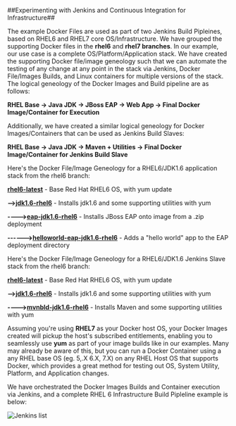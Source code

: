 ##Experimenting with Jenkins and Continuous Integration for Infrastructure##

The example Docker Files are used as part of two Jenkins Build Pipleines, based on RHEL6 and RHEL7 core OS/Infrastructure.  We have grouped the supporting Docker files in the **rhel6** and **rhel7 branches**.  In our example, our use case is a complete OS/Platform/Application stack.  We have created the supporting Docker file/image geneology such that we can automate the testing of any change at any point in the stack via Jenkins, Docker File/Images Builds, and Linux containers for multiple versions of the stack.  The logical geneology of the Docker Images and Build pipeline are as follows:

**RHEL Base -\> Java JDK -\> JBoss EAP -\> Web App -\> Final Docker Image/Container for Execution**

Additionally, we have created a similar logical geneology for Docker Images/Containers that can be used as Jenkins Build Slaves:

**RHEL Base -\> Java JDK -\> Maven + Utilities -\> Final Docker Image/Container for Jenkins Build Slave**

Here's the Docker File/Image Geneology for a RHEL6/JDK1.6 application stack from the rhel6 branch:

**[rhel6-latest](https://github.com/ghoelzer-rht/jenkins-IaaSCI/blob/rhel6/rhel6-latest/Dockerfile)** - Base Red Hat RHEL6 OS, with yum update

**--\>[jdk1.6-rhel6](https://github.com/ghoelzer-rht/jenkins-IaaSCI/blob/rhel6/jdk1.6-rhel6/Dockerfile)** - Installs jdk1.6 and some supporting utilities with yum

**----\>[eap-jdk1.6-rhel6](https://github.com/ghoelzer-rht/jenkins-IaaSCI/blob/rhel6/eap-jdk1.6-rhel6/Dockerfile)** - Installs JBoss EAP onto image from a .zip deployment

**------\>[helloworld-eap-jdk1.6-rhel6](https://github.com/ghoelzer-rht/jenkins-IaaSCI/blob/rhel6/helloworld-eap-jdk1.6-rhel6/Dockerfile)** - Adds a "hello world" app to the EAP deployment directory

Here's the Docker File/Image Geneology for a RHEL6/JDK1.6 Jenkins Slave stack from the rhel6 branch:

**[rhel6-latest](https://github.com/ghoelzer-rht/jenkins-IaaSCI/blob/rhel6/rhel6-latest/Dockerfile)** - Base Red Hat RHEL6 OS, with yum update

**--\>[jdk1.6-rhel6](https://github.com/ghoelzer-rht/jenkins-IaaSCI/blob/rhel6/jdk1.6-rhel6/Dockerfile)** - Installs jdk1.6 and some supporting utilities with yum

**----\>[mvnbld-jdk1.6-rhel6](https://github.com/ghoelzer-rht/jenkins-IaaSCI/blob/rhel6/mvnbld-jdk1.6-rhel6/Dockerfile)** - Installs Maven and some supporting utilities with yum

Assuming you're using **RHEL7** as your Docker host OS, your Docker Images created will pickup the host's subscribed entitlements, enabling you to seamlessly use **yum** as part of your image builds like in our examples. Many may already be aware of this, but you can run a Docker Container using a any RHEL base OS (eg. 5,.X 6.X, 7.X) on any RHEL Host OS that supports Docker, which provides a great method for testing out OS, System Utility, Platform, and Application changes.

We have orchestrated the Docker Images Builds and Container execution via Jenkins, and a complete RHEL 6 Infrastructure Build Pipleline example is below:

![Jenkins list](https://raw.githubusercontent.com/ghoelzer-rht/jenkins-IaaSCI/master/pics/01-jenkins-rhel6-pipeline.png?raw=true)

